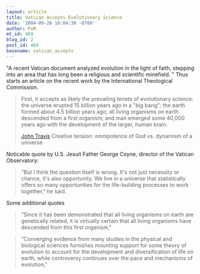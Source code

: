 ```yaml
---
layout: article
title: Vatican Accepts Evolutionary Science
date: '2004-09-26 18:04:30 -0700'
author: PvM
mt_id: 469
blog_id: 2
post_id: 469
basename: vatican_accepts
---
```

"A recent Vatican document analyzed evolution in the light of faith, stepping into an area that has long been a religious and scientific minefield. " Thus starts an article on the recent work by the International Theological Commission.

> First, it accepts as likely the prevailing tenets of evolutionary science: the universe erupted 15 billion years ago in a "big bang"; the earth formed about 4.5 billion years ago; all living organisms on earth descended from a first organism; and man emerged some 40,000 years ago with the development of the larger, human brain. 
> 
> 
> [John Travis](http://www.catholicnews.com/data/stories/cns/0405245.htm) Creative tension: omnipotence of God vs. dynamism of a universe

Noticable quote by U.S. Jesuit Father George Coyne, director of the Vatican Observatory:

> "But I think the question itself is wrong. It's not just necessity or chance, it's also opportunity. We live in a universe that statistically offers so many opportunities for the life-building processes to work together," he said.

Some additional quotes

> "Since it has been demonstrated that all living organisms on earth are genetically related, it is virtually certain that all living organisms have descended from this first organism,"

> "Converging evidence from many studies in the physical and biological sciences furnishes mounting support for some theory of evolution to account for the development and diversification of life on earth, while controversy continues over the pace and mechanisms of evolution,"
